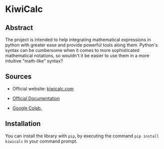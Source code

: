 <h1>KiwiCalc</h1>
<h2>Abstract</h2>
The project is intended to help integrating mathematical
expressions in python with greater ease and provide powerful
tools along them.
Python's syntax can be cumbersome when it comes to 
more sophisticated mathematical notations, so wouldn't it be easier to
use them in a more intuitive "math-like" syntax?

<h2>Sources</h2>

* Official website: <a href="https://www.kiwicalc.com">kiwicalc.com</a>
  
* <a href="https://www.kiwicalc.com/documentation">Official Documentation </a>

* <a href="#">Google Colab.</a>
<h2>Installation</h2>
You can install the library with <code>pip</code>, by executing the command <code>pip install kiwicalc</code> in your command prompt.
  
